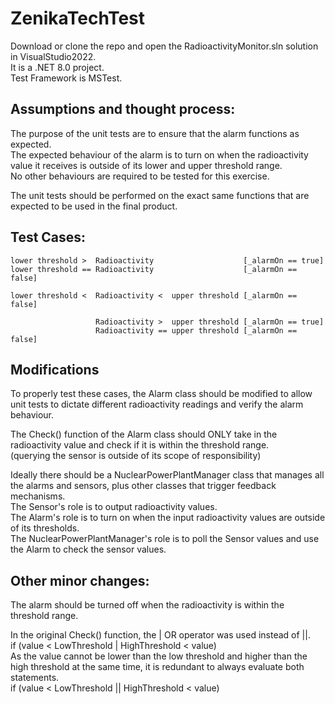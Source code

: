 # ZenikaTechTest

Download or clone the repo and open the RadioactivityMonitor.sln solution in VisualStudio2022.<br/>
It is a .NET 8.0 project.<br/>
Test Framework is MSTest.<br/>

## Assumptions and thought process: 
The purpose of the unit tests are to ensure that the alarm functions as expected.<br/>
The expected behaviour of the alarm is to turn on when the radioactivity value it receives is outside of its lower and upper threshold range.<br/>
No other behaviours are required to be tested for this exercise.<br/>

The unit tests should be performed on the exact same functions that are expected to be used in the final product.<br/>

## Test Cases:
```
lower threshold >  Radioactivity                    [_alarmOn == true]
lower threshold == Radioactivity                    [_alarmOn == false]

lower threshold <  Radioactivity <  upper threshold [_alarmOn == false]

                   Radioactivity >  upper threshold [_alarmOn == true]
                   Radioactivity == upper threshold [_alarmOn == false]
```
## Modifications
To properly test these cases, the Alarm class should be modified to allow unit tests to dictate different radioactivity readings and verify the alarm behaviour.<br/>

The Check() function of the Alarm class should ONLY take in the radioactivity value and check if it is within the threshold range.<br/>
(querying the sensor is outside of its scope of responsibility)<br/>

Ideally there should be a NuclearPowerPlantManager class that manages all the alarms and sensors, plus other classes that trigger feedback mechanisms.<br/>
The Sensor's role is to output radioactivity values.<br/>
The Alarm's role is to turn on when the input radioactivity values are outside of its thresholds.<br/>
The NuclearPowerPlantManager's role is to poll the Sensor values and use the Alarm to check the sensor values.<br/>

## Other minor changes:
The alarm should be turned off when the radioactivity is within the threshold range.<br/>

In the original Check() function, the | OR operator was used instead of ||.<br/>
if (value < LowThreshold | HighThreshold < value)<br/>
As the value cannot be lower than the low threshold and higher than the high threshold at the same time, it is redundant to always evaluate both statements.<br/>
if (value < LowThreshold || HighThreshold < value)<br/>
